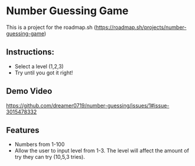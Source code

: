 # Number Guessing Game
This is a project for the roadmap.sh (https://roadmap.sh/projects/number-guessing-game)

## Instructions:
- Select a level (1,2,3)
- Try until you got it right!

## Demo Video
https://github.com/dreamer0719/number-guessing/issues/1#issue-3015478332

## Features
- Numbers from 1-100
- Allow the user to input level from 1-3. The level will affect the amount of try they can try (10,5,3 tries).

